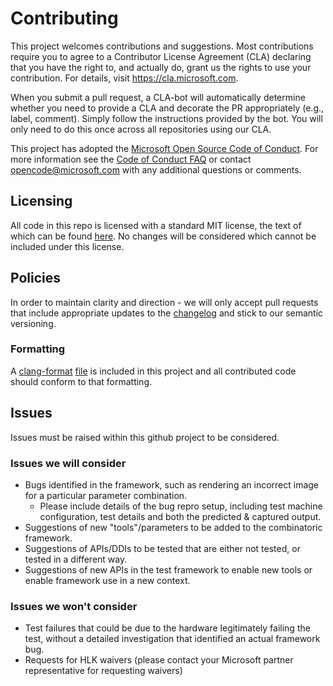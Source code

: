 # Contributing

This project welcomes contributions and suggestions. Most contributions require you to
agree to a Contributor License Agreement (CLA) declaring that you have the right to,
and actually do, grant us the rights to use your contribution. For details, visit
https://cla.microsoft.com.

When you submit a pull request, a CLA-bot will automatically determine whether you need
to provide a CLA and decorate the PR appropriately (e.g., label, comment). Simply follow the
instructions provided by the bot. You will only need to do this once across all repositories using our CLA.

This project has adopted the [Microsoft Open Source Code of Conduct](https://opensource.microsoft.com/codeofconduct/).
For more information see the [Code of Conduct FAQ](https://opensource.microsoft.com/codeofconduct/faq/)
or contact [opencode@microsoft.com](mailto:opencode@microsoft.com) with any additional questions or comments.

## Licensing

All code in this repo is licensed with a standard MIT license, the text of which can be found [here](LICENSE.txt). No changes will be considered which cannot be included under this license.

## Policies

In order to maintain clarity and direction - we will only accept pull requests that include appropriate updates to the [changelog](CHANGELOG.md) and stick to our semantic versioning.

### Formatting

A [clang-format](https://clang.llvm.org/docs/ClangFormat.html) [file](.clang-format) is included in this project and all contributed code should conform to that formatting.

## Issues

Issues must be raised within this github project to be considered.

### Issues we will consider

* Bugs identified in the framework, such as rendering an incorrect image for a particular parameter combination.
    * Please include details of the bug repro setup, including test machine configuration, test details and both the predicted & captured output.
* Suggestions of new "tools"/parameters to be added to the combinatoric framework.
* Suggestions of APIs/DDIs to be tested that are either not tested, or tested in a different way.
* Suggestions of new APIs in the test framework to enable new tools or enable framework use in a new context.

### Issues we won't consider

* Test failures that could be due to the hardware legitimately failing the test, without a detailed investigation that identified an actual framework bug.
* Requests for HLK waivers (please contact your Microsoft partner representative for requesting waivers)